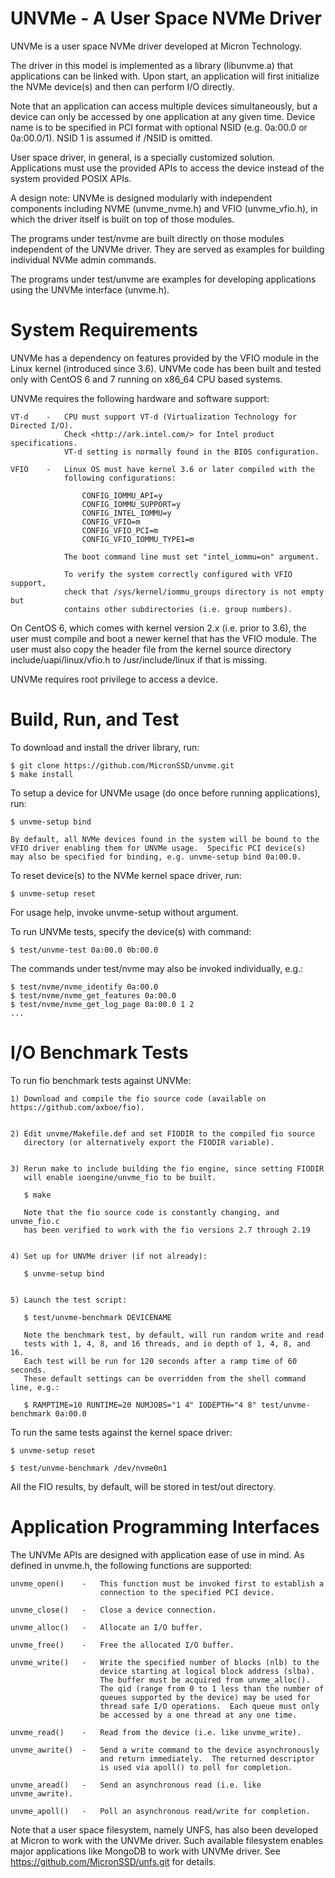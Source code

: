 UNVMe - A User Space NVMe Driver
================================

UNVMe is a user space NVMe driver developed at Micron Technology.

The driver in this model is implemented as a library (libunvme.a) that
applications can be linked with.  Upon start, an application will first
initialize the NVMe device(s) and then can perform I/O directly.

Note that an application can access multiple devices simultaneously, but 
a device can only be accessed by one application at any given time.
Device name is to be specified in PCI format with optional NSID
(e.g. 0a:00.0 or 0a:00.0/1). NSID 1 is assumed if /NSID is omitted.

User space driver, in general, is a specially customized solution.
Applications must use the provided APIs to access the device instead of
the system provided POSIX APIs.


A design note:  UNVMe is designed modularly with independent components
including NVME (unvme_nvme.h) and VFIO (unvme_vfio.h), in which the driver
itself is built on top of those modules.

The programs under test/nvme are built directly on those modules independent
of the UNVMe driver.  They are served as examples for building individual
NVMe admin commands.

The programs under test/unvme are examples for developing applications
using the UNVMe interface (unvme.h).



System Requirements
===================

UNVMe has a dependency on features provided by the VFIO module in the Linux
kernel (introduced since 3.6).  UNVMe code has been built and tested only
with CentOS 6 and 7 running on x86_64 CPU based systems.

UNVMe requires the following hardware and software support:

    VT-d    -   CPU must support VT-d (Virtualization Technology for Directed I/O).
                Check <http://ark.intel.com/> for Intel product specifications.
                VT-d setting is normally found in the BIOS configuration.

    VFIO    -   Linux OS must have kernel 3.6 or later compiled with the
                following configurations:

                    CONFIG_IOMMU_API=y
                    CONFIG_IOMMU_SUPPORT=y
                    CONFIG_INTEL_IOMMU=y
                    CONFIG_VFIO=m
                    CONFIG_VFIO_PCI=m
                    CONFIG_VFIO_IOMMU_TYPE1=m

                The boot command line must set "intel_iommu=on" argument.

                To verify the system correctly configured with VFIO support,
                check that /sys/kernel/iommu_groups directory is not empty but
                contains other subdirectories (i.e. group numbers).

On CentOS 6, which comes with kernel version 2.x (i.e. prior to 3.6),
the user must compile and boot a newer kernel that has the VFIO module.
The user must also copy the header file from the kernel source directory
include/uapi/linux/vfio.h to /usr/include/linux if that is missing.

UNVMe requires root privilege to access a device.



Build, Run, and Test
====================

To download and install the driver library, run:

    $ git clone https://github.com/MicronSSD/unvme.git
    $ make install


To setup a device for UNVMe usage (do once before running applications), run:

    $ unvme-setup bind

    By default, all NVMe devices found in the system will be bound to the
    VFIO driver enabling them for UNVMe usage.  Specific PCI device(s)
    may also be specified for binding, e.g. unvme-setup bind 0a:00.0.


To reset device(s) to the NVMe kernel space driver, run:

    $ unvme-setup reset


For usage help, invoke unvme-setup without argument.


To run UNVMe tests, specify the device(s) with command:

    $ test/unvme-test 0a:00.0 0b:00.0


The commands under test/nvme may also be invoked individually, e.g.:

    $ test/nvme/nvme_identify 0a:00.0
    $ test/nvme/nvme_get_features 0a:00.0
    $ test/nvme/nvme_get_log_page 0a:00.0 1 2
    ...



I/O Benchmark Tests
===================

To run fio benchmark tests against UNVMe:

    1) Download and compile the fio source code (available on https://github.com/axboe/fio).


    2) Edit unvme/Makefile.def and set FIODIR to the compiled fio source
       directory (or alternatively export the FIODIR variable).


    3) Rerun make to include building the fio engine, since setting FIODIR
       will enable ioengine/unvme_fio to be built.
    
       $ make

       Note that the fio source code is constantly changing, and unvme_fio.c
       has been verified to work with the fio versions 2.7 through 2.19


    4) Set up for UNVMe driver (if not already):

       $ unvme-setup bind


    5) Launch the test script:
    
       $ test/unvme-benchmark DEVICENAME

       Note the benchmark test, by default, will run random write and read
       tests with 1, 4, 8, and 16 threads, and io depth of 1, 4, 8, and 16.
       Each test will be run for 120 seconds after a ramp time of 60 seconds.
       These default settings can be overridden from the shell command line, e.g.:

       $ RAMPTIME=10 RUNTIME=20 NUMJOBS="1 4" IODEPTH="4 8" test/unvme-benchmark 0a:00.0


To run the same tests against the kernel space driver:

    $ unvme-setup reset

    $ test/unvme-benchmark /dev/nvme0n1


All the FIO results, by default, will be stored in test/out directory.



Application Programming Interfaces
==================================

The UNVMe APIs are designed with application ease of use in mind.
As defined in unvme.h, the following functions are supported:

    unvme_open()    -   This function must be invoked first to establish a
                        connection to the specified PCI device.

    unvme_close()   -   Close a device connection.

    unvme_alloc()   -   Allocate an I/O buffer.

    unvme_free()    -   Free the allocated I/O buffer.

    unvme_write()   -   Write the specified number of blocks (nlb) to the
                        device starting at logical block address (slba).
                        The buffer must be acquired from unvme_alloc().
                        The qid (range from 0 to 1 less than the number of
                        queues supported by the device) may be used for
                        thread safe I/O operations.  Each queue must only
                        be accessed by a one thread at any one time.

    unvme_read()    -   Read from the device (i.e. like unvme_write).

    unvme_awrite()  -   Send a write command to the device asynchronously
                        and return immediately.  The returned descriptor
                        is used via apoll() to poll for completion.

    unvme_aread()   -   Send an asynchronous read (i.e. like unvme_awrite).

    unvme_apoll()   -   Poll an asynchronous read/write for completion.



Note that a user space filesystem, namely UNFS, has also been developed
at Micron to work with the UNVMe driver.  Such available filesystem enables
major applications like MongoDB to work with UNVMe driver.
See https://github.com/MicronSSD/unfs.git for details.

